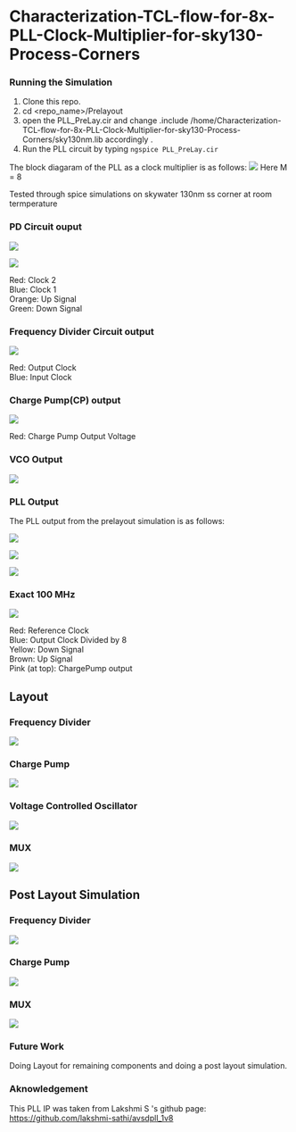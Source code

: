 # Characterization-TCL-flow-for-8x-PLL-Clock-Multiplier-for-sky130-Process-Corners

### Running the Simulation
1. Clone this repo. <br/>
2. cd <repo_name>/Prelayout <br/>
3. open the PLL_PreLay.cir and change .include /home/Characterization-TCL-flow-for-8x-PLL-Clock-Multiplier-for-sky130-Process-Corners/sky130nm.lib accordingly . <br/>
4. Run the PLL circuit by typing `ngspice PLL_PreLay.cir` <br/>

The block diagaram of the PLL as a clock multiplier is as follows:
![](/images/pll_freq.png)
Here M = 8

Tested through spice simulations on skywater 130nm ss corner at room termperature

### PD Circuit ouput

![](/images/pd1.png)

![](/images/pd2.png)

Red: Clock 2 <br />
Blue: Clock 1 <br />
Orange: Up Signal <br />
Green: Down Signal
 
### Frequency Divider Circuit output

![](/images/fd.png)

Red: Output Clock <br />
Blue: Input Clock  <br />

### Charge Pump(CP) output

![](/images/cp.png)

Red: Charge Pump Output Voltage

### VCO Output

![](/images/vco.png)

### PLL Output

The PLL output from the prelayout simulation is as follows:


![](/images/pll3.png)


<!-- ![](/images/pll4.png) -->

<!-- ![](/images/pll5.png) -->

![](/images/pll_100.png)

![](/images/pll_101.png)

### Exact 100 MHz 
![](/images/pll_104.png)

Red: Reference Clock <br />
Blue: Output Clock Divided by 8 <br />
Yellow: Down Signal <br />
Brown: Up Signal <br />
Pink (at top): ChargePump output  <br />

## Layout

### Frequency Divider

![](/images/fd_1.png)

### Charge Pump

![](/images/CP_layout.png)

### Voltage Controlled Oscillator

![](/images/vco_new.png)

### MUX 

![](/images/MUX_layout.png)

## Post Layout Simulation

### Frequency Divider

![](/images/fd_PLS.png)

### Charge Pump

![](/images/CP_PLS.png)

### MUX 

![](/images/MUX_circuit.png)

### Future Work
Doing Layout for remaining components and doing a post layout simulation.

### Aknowledgement 
This PLL IP was taken from Lakshmi S 's github page:  https://github.com/lakshmi-sathi/avsdpll_1v8

